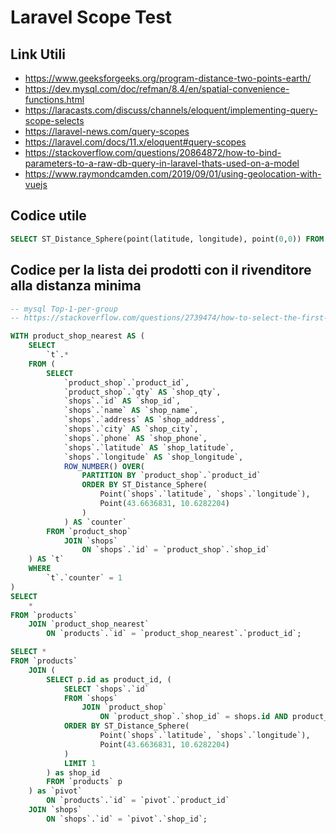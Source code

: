 # Laravel Scope Test

## Link Utili
- https://www.geeksforgeeks.org/program-distance-two-points-earth/
- https://dev.mysql.com/doc/refman/8.4/en/spatial-convenience-functions.html
- https://laracasts.com/discuss/channels/eloquent/implementing-query-scope-selects
- https://laravel-news.com/query-scopes
- https://laravel.com/docs/11.x/eloquent#query-scopes
- https://stackoverflow.com/questions/20864872/how-to-bind-parameters-to-a-raw-db-query-in-laravel-thats-used-on-a-model
- https://www.raymondcamden.com/2019/09/01/using-geolocation-with-vuejs

## Codice utile
```sql
SELECT ST_Distance_Sphere(point(latitude, longitude), point(0,0)) FROM `shops` WHERE 1;
```

## Codice per la lista dei prodotti con il rivenditore alla distanza minima
```sql
-- mysql Top-1-per-group
-- https://stackoverflow.com/questions/2739474/how-to-select-the-first-row-for-each-group-in-mysql

WITH product_shop_nearest AS (
    SELECT
        `t`.*
    FROM (
        SELECT
            `product_shop`.`product_id`,
            `product_shop`.`qty` AS `shop_qty`,
            `shops`.`id` AS `shop_id`,
            `shops`.`name` AS `shop_name`,
            `shops`.`address` AS `shop_address`,
            `shops`.`city` AS `shop_city`,
            `shops`.`phone` AS `shop_phone`,
            `shops`.`latitude` AS `shop_latitude`,
            `shops`.`longitude` AS `shop_longitude`,
            ROW_NUMBER() OVER(
                PARTITION BY `product_shop`.`product_id`
                ORDER BY ST_Distance_Sphere(
                    Point(`shops`.`latitude`, `shops`.`longitude`),
                    Point(43.6636831, 10.6282204)
                )
            ) AS `counter`
        FROM `product_shop`
            JOIN `shops`
                ON `shops`.`id` = `product_shop`.`shop_id`
    ) AS `t`
    WHERE
        `t`.`counter` = 1
)
SELECT
    *
FROM `products`
    JOIN `product_shop_nearest`
        ON `products`.`id` = `product_shop_nearest`.`product_id`;
```

```sql
SELECT *
FROM `products`
    JOIN (
        SELECT p.id as product_id, (
            SELECT `shops`.`id`
            FROM `shops`
                JOIN `product_shop`
                    ON `product_shop`.`shop_id` = shops.id AND product_shop.product_id = p.id
            ORDER BY ST_Distance_Sphere(
                    Point(`shops`.`latitude`, `shops`.`longitude`),
                    Point(43.6636831, 10.6282204)
            )
            LIMIT 1
        ) as shop_id
        FROM `products` p
    ) as `pivot`
        ON `products`.`id` = `pivot`.`product_id`
    JOIN `shops`
        ON `shops`.`id` = `pivot`.`shop_id`;
```